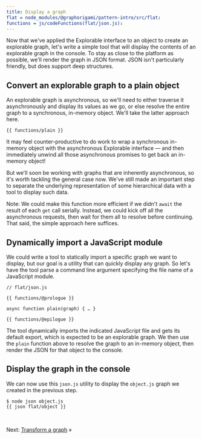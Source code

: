 ```yaml
---
title: Display a graph
flat = node_modules/@graphorigami/pattern-intro/src/flat:
functions = js/codeFunctions(flat/json.js):
---
```


Now that we've applied the Explorable interface to an object to create an explorable graph, let's write a simple tool that will display the contents of an explorable graph in the console. To stay as close to the platform as possible, we'll render the graph in JSON format. JSON isn't particularly friendly, but does support deep structures.

## Convert an explorable graph to a plain object

An explorable graph is asynchronous, so we'll need to either traverse it asynchronously and display its values as we go, or else resolve the entire graph to a synchronous, in-memory object. We'll take the latter approach here.

```{{'js'}}
{{ functions/plain }}
```

It may feel counter-productive to do work to wrap a synchronous in-memory object with the asynchronous Explorable interface — and then immediately unwind all those asynchronous promises to get back an in-memory object!

But we'll soon be working with graphs that are inherently asynchronous, so it's worth tackling the general case now. We've still made an important step to separate the underlying representation of some hierarchical data with a tool to display such data.

Note: We could make this function more efficient if we didn't `await` the result of each `get` call serially. Instead, we could kick off all the asynchronous requests, then wait for them all to resolve before continuing. That said, the simple approach here suffices.

## Dynamically import a JavaScript module

We could write a tool to statically import a specific graph we want to display, but our goal is a utility that can quickly display any graph. So let's have the tool parse a command line argument specifying the file name of a JavaScript module.

```{{'js'}}
// flat/json.js

{{ functions/@prologue }}

async function plain(graph) { … }

{{ functions/@epilogue }}
```

The tool dynamically imports the indicated JavaScript file and gets its default export, which is expected to be an explorable graph. We then use the `plain` function above to resolve the graph to an in-memory object, then render the JSON for that object to the console.

## Display the graph in the console

We can now use this `json.js` utility to display the `object.js` graph we created in the previous step.

```console
$ node json object.js
{{ json flat/object }}
```

&nbsp;

Next: [Transform a graph](transform.html) »
